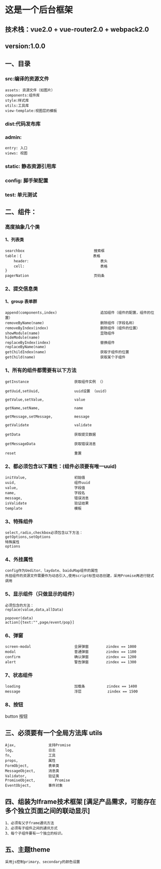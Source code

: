 # 这是一个后台框架
## 技术栈：vue2.0 + vue-router2.0 + webpack2.0

## version:1.0.0

## 一、目录
### src:编译的资源文件
```
assets: 资源文件（如图片）
components:组件库
style:样式库
utils:工具库
view-template:视图层的模板
```
### dist:代码发布库
### admin:
```
entry: 入口
views: 视图
```
### static: 静态资源引用库
### config: 脚手架配置
### test:   单元测试

## 二、组件：

### 高度抽象几个类

#### 1、列表类
```
searchbox                                搜索框
table：{                                 表格
    header:                                 表头
    cell:                                   表格
}
pagerNation                              页码条
```
### 2、提交信息类

#### 1、group 表单群
```
append(components,index)                    追加组件（组件的配置，组件的位置）
removeByName(name)                          删除组件（字段名称）
removeByIndex(index)                        删除组件（组件的位置）
showModule(name)                            显隐组件
hideModule(name)
replaceByIndex(index)                       替换组件
replaceByName(name)
getChildIndex(name)                         获取子组件的位置
getChild(name)                              获取某个子组件
```                  


### 1、所有的组件都需要有以下方法
```
getInstance                     获取组件实例 （）

getUuid,setUuid,                uuid设置 （uuid)

getValue,setValue,              value

getName,setName,                name

getMessage,setMessage,          message

getValidate                     validate

getData                         获取提交数据

getMessageData                  获取错误消息

reset                           重置
```
### 2、都必须包含以下属性：(组件必须要有唯一uuid)
```
initValue,                      初始值
uuid,                           组件uuid
value,                          字段值
name,                           字段名
message,                        错误消息
isValidate                      验证结果
template                        模板
```

### 3、特殊组件
```
select,radio,checkbox必须包含以下方法：
getOptions,setOptions
特殊属性
options
```

### 4、外挂属性
```
config作为Ueditor、laydate、baiduMap组件的属性
外挂组件的资源文件需要作为动态引入,使用script标签动态创建，采用Promise再进行链式调用
```
### 5、显示组件（只做显示的组件）
```
必须包含的方法：
replace(value,data,allData)

popover(data)
action[{text:"",page/event/pop}]

```
### 6、弹窗
```
screen-modal                    全屏弹窗        zindex == 1000
modal                           普通弹窗        zindex == 1100
confirm                         确认弹窗        zindex == 1200
alert                           警告弹窗        zindex == 1300
```
### 7、状态组件
```
loading                         加载条          zindex == 1400
message                         浮层            zindex == 1500
```
### 8、按钮
button                          按钮


## 三、必须要有一个全局方法库 utils
```
Ajax,               支持Promise
log,                日志
fn,                 工具
props,              属性
FormObject,         表单类
MessageObject,      消息类
Validator,          验证类
PromiseObject,         Promise
EventObject,        事件对象
```
## 四、组装为Iframe技术框架  [满足产品需求，可能存在多个独立页面之间的联动显示]
```
1、必须有父子frame通讯方法
2、必须有子组件之间的通讯方式
3、每个子组件要有一个独立的标识。
```
## 五、主题theme
```
采用js控制primary、secondary的颜色设置
```

